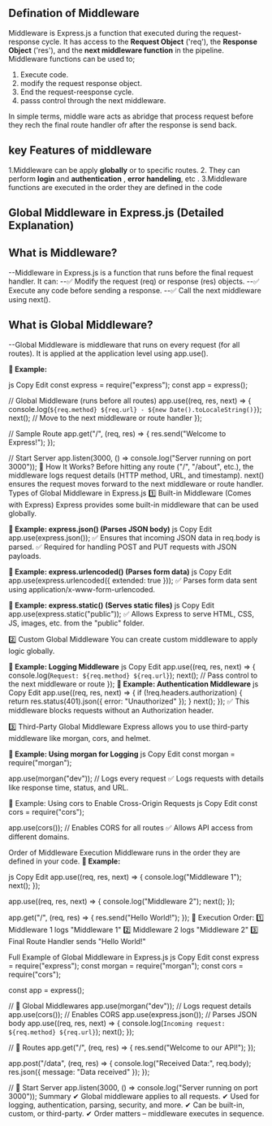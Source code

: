 ##  **Defination of Middleware**

Middleware is Express.js a function that executed during the request-response cycle. It has access to the **Request Object** ('req'), the **Response Object** ('res'), and the **next middleware function** in the pipeline. Middleware functions can be used to;

1. Execute code.
2. modify the request response object.
3. End the request-reesponse cycle.
4. passs control through the next middleware.

In simple terms, middle ware acts as abridge that process request before they rech the final route handler ofr after the response is send back.

## **key Features of middleware**
1.Middleware can be apply **globally** or to specific routes.
2. They can perform **login** and **authentication** , **error handeling**, etc .
3.Middleware functions are executed in the order they are defined in the code


## **Global Middleware in Express.js (Detailed Explanation)**
## What is Middleware?
--Middleware in Express.js is a function that runs before the final request handler. It can:
--✅ Modify the request (req) or response (res) objects.
--✅ Execute any code before sending a response.
--✅ Call the next middleware using next().

## **What is Global Middleware?**
--Global Middleware is middleware that runs on every request (for all routes). It is applied at the application level using app.use().

**📌 Example:**

js
Copy
Edit
const express = require("express");
const app = express();

// Global Middleware (runs before all routes)
app.use((req, res, next) => {
    console.log(`${req.method} ${req.url} - ${new Date().toLocaleString()}`);
    next(); // Move to the next middleware or route handler
});

// Sample Route
app.get("/", (req, res) => {
    res.send("Welcome to Express!");
});

// Start Server
app.listen(3000, () => console.log("Server running on port 3000"));
🔹 How It Works?
Before hitting any route ("/", "/about", etc.), the middleware logs request details (HTTP method, URL, and timestamp).
next() ensures the request moves forward to the next middleware or route handler.
Types of Global Middleware in Express.js
1️⃣ Built-in Middleware (Comes with Express)
Express provides some built-in middleware that can be used globally.

**📌 Example: express.json() (Parses JSON body)**
js
Copy
Edit
app.use(express.json()); 
✅ Ensures that incoming JSON data in req.body is parsed.
✅ Required for handling POST and PUT requests with JSON payloads.

**📌 Example: express.urlencoded() (Parses form data)**
js
Copy
Edit
app.use(express.urlencoded({ extended: true }));
✅ Parses form data sent using application/x-www-form-urlencoded.

**📌 Example: express.static() (Serves static files)**
js
Copy
Edit
app.use(express.static("public"));
✅ Allows Express to serve HTML, CSS, JS, images, etc. from the "public" folder.

2️⃣ Custom Global Middleware
You can create custom middleware to apply logic globally.

**📌 Example: Logging Middleware**
js
Copy
Edit
app.use((req, res, next) => {
    console.log(`Request: ${req.method} ${req.url}`);
    next(); // Pass control to the next middleware or route
});
**📌 Example: Authentication Middleware**
js
Copy
Edit
app.use((req, res, next) => {
    if (!req.headers.authorization) {
        return res.status(401).json({ error: "Unauthorized" });
    }
    next();
});
✅ This middleware blocks requests without an Authorization header.

3️⃣ Third-Party Global Middleware
Express allows you to use third-party middleware like morgan, cors, and helmet.

**📌 Example: Using morgan for Logging**
js
Copy
Edit
const morgan = require("morgan");

app.use(morgan("dev")); // Logs every request
✅ Logs requests with details like response time, status, and URL.

📌 Example: Using cors to Enable Cross-Origin Requests
js
Copy
Edit
const cors = require("cors");

app.use(cors()); // Enables CORS for all routes
✅ Allows API access from different domains.

Order of Middleware Execution
Middleware runs in the order they are defined in your code.
**📌 Example:**

js
Copy
Edit
app.use((req, res, next) => {
    console.log("Middleware 1");
    next();
});

app.use((req, res, next) => {
    console.log("Middleware 2");
    next();
});

app.get("/", (req, res) => {
    res.send("Hello World!");
});
🔹 Execution Order:
1️⃣ Middleware 1 logs "Middleware 1"
2️⃣ Middleware 2 logs "Middleware 2"
3️⃣ Final Route Handler sends "Hello World!"

Full Example of Global Middleware in Express.js
js
Copy
Edit
const express = require("express");
const morgan = require("morgan");
const cors = require("cors");

const app = express();

// 🔹 Global Middlewares
app.use(morgan("dev")); // Logs request details
app.use(cors()); // Enables CORS
app.use(express.json()); // Parses JSON body
app.use((req, res, next) => {
    console.log(`Incoming request: ${req.method} ${req.url}`);
    next();
});

// 🔹 Routes
app.get("/", (req, res) => {
    res.send("Welcome to our API!");
});

app.post("/data", (req, res) => {
    console.log("Received Data:", req.body);
    res.json({ message: "Data received" });
});

// 🔹 Start Server
app.listen(3000, () => console.log("Server running on port 3000"));
Summary
✔ Global middleware applies to all requests.
✔ Used for logging, authentication, parsing, security, and more.
✔ Can be built-in, custom, or third-party.
✔ Order matters – middleware executes in sequence.













